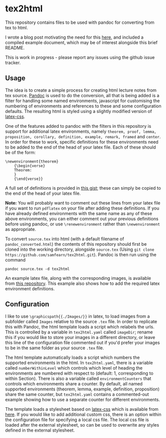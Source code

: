 # tex2html
This repository contains files to be used with pandoc for converting from tex to html.

I wrote a blog post motivating the need for this [here][blog], and included a compiled example document, which may be of interest alongside this brief README.

This is work in progress - please report any issues using the github issue tracker.

## Usage

The idea is to create a simple process for creating html lecture notes from tex source. [Pandoc] is used to do the conversion, all that is being added is a filter for handling some named environments, javascript for customising the numbering of environments and references to these and some configuration defaults. The resulting html is styled using a slightly modified version of [latex-css].

One of the features added to pandoc with the filters in this repository is support for additional latex environments, namely `theorem, proof, lemma, proposition, corollary, definition, example, remark, framed` and `center`. In order for these to work, specific definitions for these environments need to be added to the end of the head of your latex file. Each of these should be of the form:
~~~
\newenvironment{theorem}
	{\begin{verse}
	Theorem:
	}
	{\end{verse}}
~~~
A full set of definitions is provided in [this gist][latexgist]; these can simply be copied to the end of the head of your latex file.

**Note:** You will probably want to comment out these lines from your latex file if you want to run `pdflatex` on your file after adding these definitions. If you have already defined environments with the same name as any of these above environments, you can either comment out your previous definitions before using pandoc, or use `\renewenvironment` rather than `\newenvironment` as appropriate.

To convert `source.tex` into html (with a default filename of `pandoc_converted.html`) the contents of this repository should first be cloned into the working directory, alongside `source.tex` (Using `git clone https://github.com/samfearn/tex2html.git`). Pandoc is then run using the command

~~~
pandoc source.tex -d tex2html
~~~

An example latex file, along with the corresponding images, is available from [this repository]. This example also shows how to add the required latex environment definitions.

## Configuration ##

I like to use `\graphicspath{{./Images/}}` in latex, to load images from a subfolder called `Images` relative to the source `.tex` file. In order to replicate this with Pandoc, the html template loads a script which relabels the urls. This is controlled by a variable in `tex2html.yaml` called `imageDir`; rename this if you would like to store your images in a different directory, or leave this line of the configuration file commented out if you'd prefer your images to be in the same folder as your source `.tex` file.

The html template automatically loads a script which numbers the supported environments in the html. In `tex2html.yaml`, there is a variable called `numberWithinLevel` which controls which level of heading the environments are numbered with respect to (default: 1, corresponding to within Section). There is also a variable called `environmentCounters` that controls which environments share a counter. By default, all named supported environments (theorem, lemma, example, definition, proposition) share the same counter, but `tex2html.yaml` contains a commented-out example showing how to use a separate counter for different environments.

The template loads a stylesheet based on [latex-css] which is available from [here][latex.min.css]. If you would like to add additional custom css, there is an option within the configuration file for specifying a local css file. The local css file is loaded after the external stylesheet, so can be used to overwrite any styles defined in the external stylesheet. 

[this repository]:https://github.com/annetaormina/Latex-code-and-images
[latexgist]:https://gist.github.com/samfearn/3b50a5c579920084e4d1fa7c51eba0c5
[latex.min.css]:http://samfearn.github.io/latex.min.css
[latex-css]:https://latex.now.sh
[Pandoc]:https://pandoc.org/MANUAL.html
[blog]:https://www.maths.dur.ac.uk/users/s.m.fearn/blog/2021/pandoc/